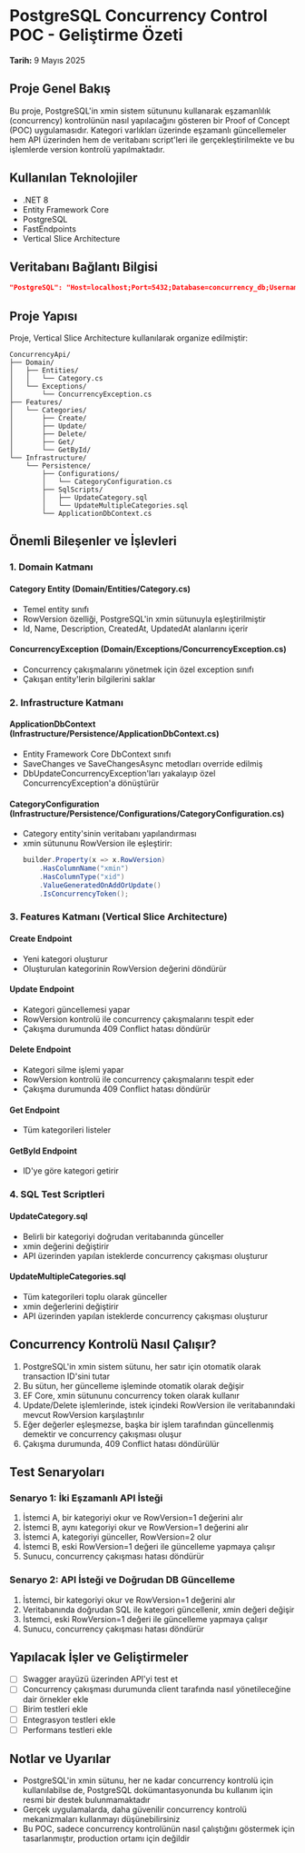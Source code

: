 # PostgreSQL Concurrency Control POC - Geliştirme Özeti

**Tarih:** 9 Mayıs 2025

## Proje Genel Bakış

Bu proje, PostgreSQL'in xmin sistem sütununu kullanarak eşzamanlılık (concurrency) kontrolünün nasıl yapılacağını gösteren bir Proof of Concept (POC) uygulamasıdır. Kategori varlıkları üzerinde eşzamanlı güncellemeler hem API üzerinden hem de veritabanı script'leri ile gerçekleştirilmekte ve bu işlemlerde version kontrolü yapılmaktadır.

## Kullanılan Teknolojiler

- .NET 8
- Entity Framework Core
- PostgreSQL
- FastEndpoints
- Vertical Slice Architecture

## Veritabanı Bağlantı Bilgisi

```json
"PostgreSQL": "Host=localhost;Port=5432;Database=concurrency_db;Username=postgres;Password=qasx7865"
```

## Proje Yapısı

Proje, Vertical Slice Architecture kullanılarak organize edilmiştir:

```
ConcurrencyApi/
├── Domain/
│   ├── Entities/
│   │   └── Category.cs
│   └── Exceptions/
│       └── ConcurrencyException.cs
├── Features/
│   └── Categories/
│       ├── Create/
│       ├── Update/
│       ├── Delete/
│       ├── Get/
│       └── GetById/
└── Infrastructure/
    └── Persistence/
        ├── Configurations/
        │   └── CategoryConfiguration.cs
        ├── SqlScripts/
        │   ├── UpdateCategory.sql
        │   └── UpdateMultipleCategories.sql
        └── ApplicationDbContext.cs
```

## Önemli Bileşenler ve İşlevleri

### 1. Domain Katmanı

#### Category Entity (Domain/Entities/Category.cs)
- Temel entity sınıfı
- RowVersion özelliği, PostgreSQL'in xmin sütunuyla eşleştirilmiştir
- Id, Name, Description, CreatedAt, UpdatedAt alanlarını içerir

#### ConcurrencyException (Domain/Exceptions/ConcurrencyException.cs)
- Concurrency çakışmalarını yönetmek için özel exception sınıfı
- Çakışan entity'lerin bilgilerini saklar

### 2. Infrastructure Katmanı

#### ApplicationDbContext (Infrastructure/Persistence/ApplicationDbContext.cs)
- Entity Framework Core DbContext sınıfı
- SaveChanges ve SaveChangesAsync metodları override edilmiş
- DbUpdateConcurrencyException'ları yakalayıp özel ConcurrencyException'a dönüştürür

#### CategoryConfiguration (Infrastructure/Persistence/Configurations/CategoryConfiguration.cs)
- Category entity'sinin veritabanı yapılandırması
- xmin sütununu RowVersion ile eşleştirir:
  ```csharp
  builder.Property(x => x.RowVersion)
      .HasColumnName("xmin")
      .HasColumnType("xid")
      .ValueGeneratedOnAddOrUpdate()
      .IsConcurrencyToken();
  ```

### 3. Features Katmanı (Vertical Slice Architecture)

#### Create Endpoint
- Yeni kategori oluşturur
- Oluşturulan kategorinin RowVersion değerini döndürür

#### Update Endpoint
- Kategori güncellemesi yapar
- RowVersion kontrolü ile concurrency çakışmalarını tespit eder
- Çakışma durumunda 409 Conflict hatası döndürür

#### Delete Endpoint
- Kategori silme işlemi yapar
- RowVersion kontrolü ile concurrency çakışmalarını tespit eder
- Çakışma durumunda 409 Conflict hatası döndürür

#### Get Endpoint
- Tüm kategorileri listeler

#### GetById Endpoint
- ID'ye göre kategori getirir

### 4. SQL Test Scriptleri

#### UpdateCategory.sql
- Belirli bir kategoriyi doğrudan veritabanında günceller
- xmin değerini değiştirir
- API üzerinden yapılan isteklerde concurrency çakışması oluşturur

#### UpdateMultipleCategories.sql
- Tüm kategorileri toplu olarak günceller
- xmin değerlerini değiştirir
- API üzerinden yapılan isteklerde concurrency çakışması oluşturur

## Concurrency Kontrolü Nasıl Çalışır?

1. PostgreSQL'in xmin sistem sütunu, her satır için otomatik olarak transaction ID'sini tutar
2. Bu sütun, her güncelleme işleminde otomatik olarak değişir
3. EF Core, xmin sütununu concurrency token olarak kullanır
4. Update/Delete işlemlerinde, istek içindeki RowVersion ile veritabanındaki mevcut RowVersion karşılaştırılır
5. Eğer değerler eşleşmezse, başka bir işlem tarafından güncellenmiş demektir ve concurrency çakışması oluşur
6. Çakışma durumunda, 409 Conflict hatası döndürülür

## Test Senaryoları

### Senaryo 1: İki Eşzamanlı API İsteği
1. İstemci A, bir kategoriyi okur ve RowVersion=1 değerini alır
2. İstemci B, aynı kategoriyi okur ve RowVersion=1 değerini alır
3. İstemci A, kategoriyi günceller, RowVersion=2 olur
4. İstemci B, eski RowVersion=1 değeri ile güncelleme yapmaya çalışır
5. Sunucu, concurrency çakışması hatası döndürür

### Senaryo 2: API İsteği ve Doğrudan DB Güncelleme
1. İstemci, bir kategoriyi okur ve RowVersion=1 değerini alır
2. Veritabanında doğrudan SQL ile kategori güncellenir, xmin değeri değişir
3. İstemci, eski RowVersion=1 değeri ile güncelleme yapmaya çalışır
4. Sunucu, concurrency çakışması hatası döndürür

## Yapılacak İşler ve Geliştirmeler

- [ ] Swagger arayüzü üzerinden API'yi test et
- [ ] Concurrency çakışması durumunda client tarafında nasıl yönetileceğine dair örnekler ekle
- [ ] Birim testleri ekle
- [ ] Entegrasyon testleri ekle
- [ ] Performans testleri ekle

## Notlar ve Uyarılar

- PostgreSQL'in xmin sütunu, her ne kadar concurrency kontrolü için kullanılabilse de, PostgreSQL dokümantasyonunda bu kullanım için resmi bir destek bulunmamaktadır
- Gerçek uygulamalarda, daha güvenilir concurrency kontrolü mekanizmaları kullanmayı düşünebilirsiniz
- Bu POC, sadece concurrency kontrolünün nasıl çalıştığını göstermek için tasarlanmıştır, production ortamı için değildir
